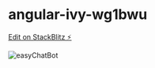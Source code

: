 # angular-ivy-wg1bwu

[Edit on StackBlitz ⚡️](https://stackblitz.com/edit/angular-ivy-wg1bwu)

![easyChatBot](https://user-images.githubusercontent.com/44885834/150618499-31089173-9d8e-433e-b47a-3c2803cf8708.png)
